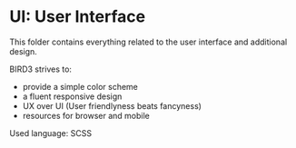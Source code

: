 # UI: User Interface

This folder contains everything related to the user interface and additional design.

BIRD3 strives to:
* provide a simple color scheme
* a fluent responsive design
* UX over UI (User friendlyness beats fancyness)
* resources for browser and mobile

Used language: SCSS
